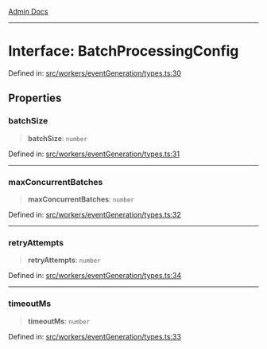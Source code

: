 [Admin Docs](/)

***

# Interface: BatchProcessingConfig

Defined in: [src/workers/eventGeneration/types.ts:30](https://github.com/Sourya07/talawa-api/blob/cfbd515d04ffba748b09232a33807f1845dd1878/src/workers/eventGeneration/types.ts#L30)

## Properties

### batchSize

> **batchSize**: `number`

Defined in: [src/workers/eventGeneration/types.ts:31](https://github.com/Sourya07/talawa-api/blob/cfbd515d04ffba748b09232a33807f1845dd1878/src/workers/eventGeneration/types.ts#L31)

***

### maxConcurrentBatches

> **maxConcurrentBatches**: `number`

Defined in: [src/workers/eventGeneration/types.ts:32](https://github.com/Sourya07/talawa-api/blob/cfbd515d04ffba748b09232a33807f1845dd1878/src/workers/eventGeneration/types.ts#L32)

***

### retryAttempts

> **retryAttempts**: `number`

Defined in: [src/workers/eventGeneration/types.ts:34](https://github.com/Sourya07/talawa-api/blob/cfbd515d04ffba748b09232a33807f1845dd1878/src/workers/eventGeneration/types.ts#L34)

***

### timeoutMs

> **timeoutMs**: `number`

Defined in: [src/workers/eventGeneration/types.ts:33](https://github.com/Sourya07/talawa-api/blob/cfbd515d04ffba748b09232a33807f1845dd1878/src/workers/eventGeneration/types.ts#L33)
